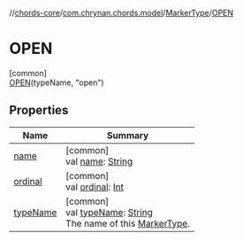 //[chords-core](../../../../index.md)/[com.chrynan.chords.model](../../index.md)/[MarkerType](../index.md)/[OPEN](index.md)

# OPEN

[common]\
[OPEN](index.md)(typeName, "open")

## Properties

| Name | Summary |
|---|---|
| [name](../../-string-label-state/-s-h-o-w_-n-u-m-b-e-r/index.md#-372974862%2FProperties%2F1723987581) | [common]<br>val [name](../../-string-label-state/-s-h-o-w_-n-u-m-b-e-r/index.md#-372974862%2FProperties%2F1723987581): [String](https://kotlinlang.org/api/latest/jvm/stdlib/kotlin/-string/index.html) |
| [ordinal](../../-string-label-state/-s-h-o-w_-n-u-m-b-e-r/index.md#-739389684%2FProperties%2F1723987581) | [common]<br>val [ordinal](../../-string-label-state/-s-h-o-w_-n-u-m-b-e-r/index.md#-739389684%2FProperties%2F1723987581): [Int](https://kotlinlang.org/api/latest/jvm/stdlib/kotlin/-int/index.html) |
| [typeName](../type-name.md) | [common]<br>val [typeName](../type-name.md): [String](https://kotlinlang.org/api/latest/jvm/stdlib/kotlin/-string/index.html)<br>The name of this [MarkerType](../index.md). |
